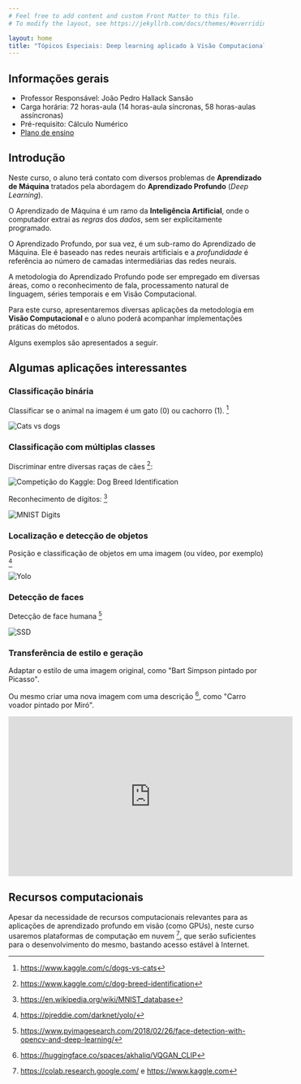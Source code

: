 ```yaml
---
# Feel free to add content and custom Front Matter to this file.
# To modify the layout, see https://jekyllrb.com/docs/themes/#overriding-theme-defaults

layout: home
title: "Tópicos Especiais: Deep learning aplicado à Visão Computacional (ET094)"
---
```


Informações gerais
-----------------

- Professor Responsável: João Pedro Hallack Sansão
- Carga horária: 72 horas-aula (14 horas-aula síncronas, 58 horas-aulas assíncronas)
- Pré-requisito: Cálculo Numérico 
- [Plano de ensino](/assets/Topicos_Deep_Learning_Telecom.pdf)


Introdução
---------

Neste curso, o aluno terá contato com diversos
problemas de **Aprendizado de Máquina** tratados pela abordagem do
**Aprendizado Profundo** (*Deep Learning*).

O Aprendizado de Máquina é um ramo da **Inteligência Artificial**,
onde o computador extrai as *regras* dos *dados*, sem ser
explicitamente programado. 

O Aprendizado Profundo, por sua vez, é um sub-ramo do
Aprendizado de Máquina. Ele é baseado nas redes neurais
artificiais e a *profundidade* é referência ao número de camadas
intermediárias das redes neurais.


A metodologia do Aprendizado Profundo pode ser empregado em diversas
áreas, como o reconhecimento de fala, processamento natural de
linguagem, séries temporais e em Visão Computacional. 

Para este curso, apresentaremos diversas aplicações da metodologia em
**Visão Computacional** e o aluno poderá acompanhar implementações
práticas do métodos. 

Alguns exemplos são apresentados a seguir. 


Algumas aplicações interessantes
----------

### Classificação binária 

Classificar se o animal na imagem é um gato (0) ou cachorro (1). [^1] 

![Cats vs dogs](/assets/images/catvsdog.png)

### Classificação com múltiplas classes 

Discriminar entre diversas raças de cães [^2]:

![Competição do Kaggle: Dog Breed Identification](/assets/images/border_collies.png)

Reconhecimento de dígitos: [^3]

![MNIST Digits](/assets/images/digits.jpg)

### Localização e detecção de objetos 

Posição e classificação de objetos em uma imagem (ou vídeo, por exemplo) [^4]

![Yolo ](/assets/images/yolo.png)


### Detecção de faces

Detecção de face humana [^5]

![SSD](/assets/images/monassd.png)


### Transferência de estilo e geração 

Adaptar o estilo de uma imagem original, como "Bart Simpson pintado por Picasso". 

Ou mesmo criar uma nova imagem com uma descrição [^6], como "Carro voador pintado por Miró".


<iframe width="560" height="315" src="https://www.youtube.com/embed/FYu2DJ6XuKU" title="YouTube video player" frameborder="0" allow="accelerometer; autoplay; clipboard-write; encrypted-media; gyroscope; picture-in-picture" allowfullscreen></iframe>


Recursos computacionais 
----------

Apesar da necessidade de recursos computacionais relevantes para as
aplicações de aprendizado profundo em visão (como GPUs), neste curso
usaremos plataformas de computação em nuvem [^7], que serão suficientes
para o desenvolvimento do mesmo, bastando acesso estável à Internet.


[^1]: https://www.kaggle.com/c/dogs-vs-cats
[^2]: https://www.kaggle.com/c/dog-breed-identification
[^3]: https://en.wikipedia.org/wiki/MNIST_database
[^4]: https://pjreddie.com/darknet/yolo/
[^5]: https://www.pyimagesearch.com/2018/02/26/face-detection-with-opencv-and-deep-learning/
[^6]: https://huggingface.co/spaces/akhaliq/VQGAN_CLIP
[^7]: https://colab.research.google.com/ e https://www.kaggle.com 
